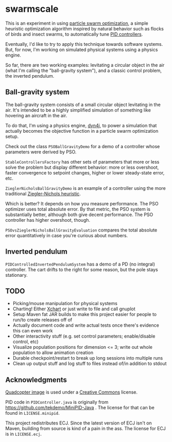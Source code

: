 swarmscale
==========

This is an experiment in using <a href="https://en.wikipedia.org/wiki/Particle_swarm_optimization">particle swarm optimization</a>,
a simple heuristic optimization algorithm inspired by natural behavior such as flocks of birds and insect swarms, to automatically
tune <a href="https://en.wikipedia.org/wiki/PID_controller">PID controllers</a>.

Eventually, I'd like to try to apply this technique towards software systems. But, for now, I'm working on simulated physical systems using a physics engine.

So far, there are two working examples: levitating a circular object in the air (what I'm calling the "ball-gravity system"), and
a classic control problem, the inverted pendulum.

Ball-gravity system
-------------------

The ball-gravity system consists of a small circular object levitating in the air. It's intended to be a highly simplified
simulation of something like hovering an aircraft in the air.

To do that, I'm using a physics engine, <a href="http://www.dyn4j.org/">dyn4j</a>, to power a simulation that actually
becomes the objective function in a particle swarm optimization setup.

Check out the class `PSOBallGravityDemo` for a demo of a controller whose parameters were derived by PSO.

`StableControllersFactory` has other sets of parameters that more or less solve the problem but display different behavior:
more or less overshoot, faster convergence to setpoint changes, higher or lower steady-state error, etc.

`ZieglerNicholsBallGravityDemo` is an example of a controller using the more traditional 
<a href="https://en.wikipedia.org/wiki/Ziegler%E2%80%93Nichols_method">Ziegler-Nichols heuristic</a>.

Which is better? It depends on how you measure performance. The PSO optimizer uses total absolute error. By that metric,
the PSO system is substantially better, although both give decent performance. The PSO controller has higher overshoot, 
though.

`PSOvsZieglerNicholsBallGravityEvaluation` compares the total absolute error quantitatively in case you're curious about numbers.

Inverted pendulum
-----------------

`PIDControlledInvertedPendulumSystem` has a demo of a PD (no integral) controller. The cart drifts to the right for some
reason, but the pole stays stationary.

TODO
----

- Picking/mouse manipulation for physical systems
- Charting! Either <a href="http://knowm.org/open-source/xchart/">Xchart</a> or just write to file and call gnuplot
- Setup Maven fat JAR builds to make this project easier for people to run/to create releases off of
- Actually document code and write actual tests once there's evidence this can even work
- Other interactivity stuff (e.g. set control parameters; enable/disable control, etc)
- Visualize population positions for dimension <= 3; write out whole population to allow animation creation
- Durable checkpoint/restart to break up long sessions into multiple runs
- Clean up output stuff and log stuff to files instead of/in addition to stdout

Acknowledgments
----------------

<a href="https://thenounproject.com/term/quadcopter/301553/">Quadcopter image</a> is used under a 
<a href="https://creativecommons.org/licenses/by/3.0/us/">Creative Commons</a> license.

PID code in `PIDController.java` is originally from https://github.com/tekdemo/MiniPID-Java . The license for that can be found in 
`LICENSE.minipid`.

This project redistributes ECJ. Since the latest version of ECJ isn't on Maven, building from source is kind of a pain
in the ass. The license for ECJ is in `LICENSE.ecj`.